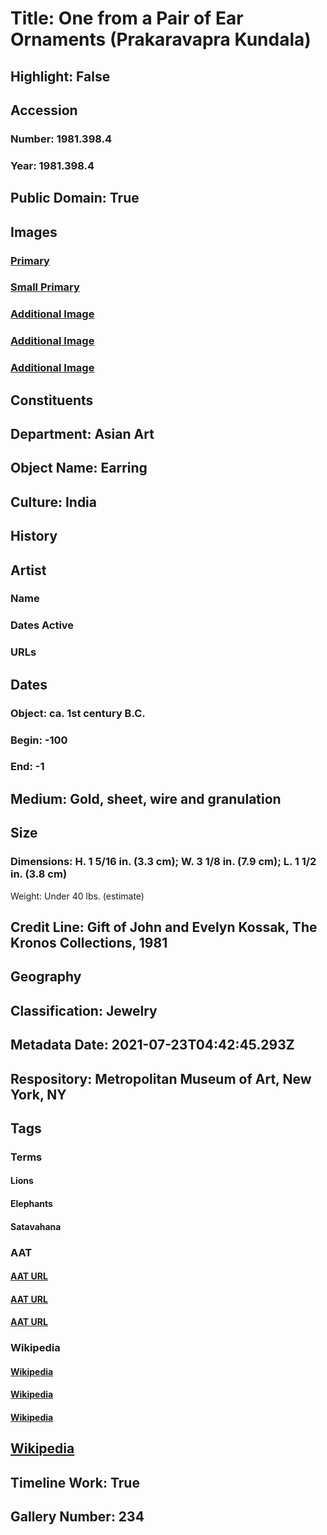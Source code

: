 # Title: One from a Pair of Ear Ornaments (Prakaravapra Kundala)
## Highlight: False
## Accession
### Number: 1981.398.4
### Year: 1981.398.4
## Public Domain: True
## Images
### [Primary](https://images.metmuseum.org/CRDImages/as/original/DP-14791-007.jpg)
### [Small Primary](https://images.metmuseum.org/CRDImages/as/web-large/DP-14791-007.jpg)
### [Additional Image](https://images.metmuseum.org/CRDImages/as/original/as1981.398.4.AV2.jpg)
### [Additional Image](https://images.metmuseum.org/CRDImages/as/original/ASA133.jpg)
### [Additional Image](https://images.metmuseum.org/CRDImages/as/original/DT234.jpg)
## Constituents
## Department: Asian Art
## Object Name: Earring
## Culture: India
## History
## Artist
### Name
### Dates Active
### URLs
## Dates
### Object: ca. 1st century B.C.
### Begin: -100
### End: -1
## Medium: Gold, sheet, wire and granulation
## Size
### Dimensions: H. 1 5/16 in. (3.3 cm); W. 3 1/8 in. (7.9 cm); L. 1 1/2 in. (3.8 cm)
Weight: Under 40 lbs. (estimate)
## Credit Line: Gift of John and Evelyn Kossak, The Kronos Collections, 1981
## Geography
## Classification: Jewelry
## Metadata Date: 2021-07-23T04:42:45.293Z
## Respository: Metropolitan Museum of Art, New York, NY
## Tags
### Terms
#### Lions
#### Elephants
#### Satavahana
### AAT
#### [AAT URL](http://vocab.getty.edu/page/aat/300310388)
#### [AAT URL](http://vocab.getty.edu/page/aat/300250160)
#### [AAT URL](http://vocab.getty.edu/page/aat/300018882)
### Wikipedia
#### [Wikipedia]()
#### [Wikipedia]()
#### [Wikipedia]()
## [Wikipedia](https://www.wikidata.org/wiki/Q83562176)
## Timeline Work: True
## Gallery Number: 234